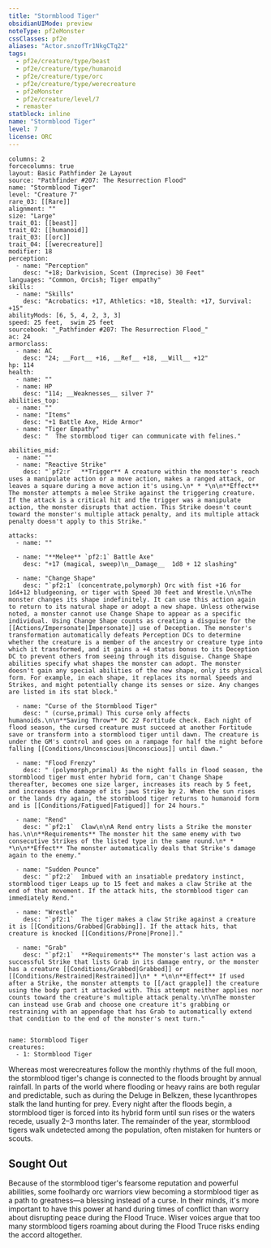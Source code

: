 ```yaml
---
title: "Stormblood Tiger"
obsidianUIMode: preview
noteType: pf2eMonster
cssClasses: pf2e
aliases: "Actor.snzofTr1NkgCTq22" 
tags:
  - pf2e/creature/type/beast
  - pf2e/creature/type/humanoid
  - pf2e/creature/type/orc
  - pf2e/creature/type/werecreature
  - pf2eMonster
  - pf2e/creature/level/7
  - remaster
statblock: inline
name: "Stormblood Tiger"
level: 7
license: ORC
---
```


```statblock
columns: 2
forcecolumns: true
layout: Basic Pathfinder 2e Layout
source: "Pathfinder #207: The Resurrection Flood"
name: "Stormblood Tiger"
level: "Creature 7"
rare_03: [[Rare]]
alignment: ""
size: "Large"
trait_01: [[beast]]
trait_02: [[humanoid]]
trait_03: [[orc]]
trait_04: [[werecreature]]
modifier: 18
perception:
  - name: "Perception"
    desc: "+18; Darkvision, Scent (Imprecise) 30 Feet"
languages: "Common, Orcish; Tiger empathy"
skills:
  - name: "Skills"
    desc: "Acrobatics: +17, Athletics: +18, Stealth: +17, Survival: +15"
abilityMods: [6, 5, 4, 2, 3, 3]
speed: 25 feet,  swim 25 feet
sourcebook: "_Pathfinder #207: The Resurrection Flood_"
ac: 24
armorclass:
  - name: AC
    desc: "24; __Fort__ +16, __Ref__ +18, __Will__ +12"
hp: 114
health:
  - name: ""
  - name: HP
    desc: "114; __Weaknesses__ silver 7"
abilities_top:
  - name: ""
  - name: "Items"
    desc: "+1 Battle Axe, Hide Armor"
  - name: "Tiger Empathy"
    desc: "  The stormblood tiger can communicate with felines."

abilities_mid:
  - name: ""
  - name: "Reactive Strike"
    desc: "`pf2:r`  **Trigger** A creature within the monster's reach uses a manipulate action or a move action, makes a ranged attack, or leaves a square during a move action it's using.\n* * *\n\n**Effect** The monster attempts a melee Strike against the triggering creature. If the attack is a critical hit and the trigger was a manipulate action, the monster disrupts that action. This Strike doesn't count toward the monster's multiple attack penalty, and its multiple attack penalty doesn't apply to this Strike."

attacks:
  - name: ""

  - name: "**Melee** `pf2:1` Battle Axe"
    desc: "+17 (magical, sweep)\n__Damage__  1d8 + 12 slashing"

  - name: "Change Shape"
    desc: "`pf2:1` (concentrate,polymorph) Orc with fist +16 for 1d4+12 bludgeoning, or tiger with Speed 30 feet and Wrestle.\n\nThe monster changes its shape indefinitely. It can use this action again to return to its natural shape or adopt a new shape. Unless otherwise noted, a monster cannot use Change Shape to appear as a specific individual. Using Change Shape counts as creating a disguise for the [[Actions/Impersonate|Impersonate]] use of Deception. The monster's transformation automatically defeats Perception DCs to determine whether the creature is a member of the ancestry or creature type into which it transformed, and it gains a +4 status bonus to its Deception DC to prevent others from seeing through its disguise. Change Shape abilities specify what shapes the monster can adopt. The monster doesn't gain any special abilities of the new shape, only its physical form. For example, in each shape, it replaces its normal Speeds and Strikes, and might potentially change its senses or size. Any changes are listed in its stat block."

  - name: "Curse of the Stormblood Tiger"
    desc: " (curse,primal) This curse only affects humanoids.\n\n**Saving Throw** DC 22 Fortitude check. Each night of flood season, the cursed creature must succeed at another Fortitude save or transform into a stormblood tiger until dawn. The creature is under the GM's control and goes on a rampage for half the night before falling [[Conditions/Unconscious|Unconscious]] until dawn."

  - name: "Flood Frenzy"
    desc: " (polymorph,primal) As the night falls in flood season, the stormblood tiger must enter hybrid form, can't Change Shape thereafter, becomes one size larger, increases its reach by 5 feet, and increases the damage of its jaws Strike by 2. When the sun rises or the lands dry again, the stormblood tiger returns to humanoid form and is [[Conditions/Fatigued|Fatigued]] for 24 hours."

  - name: "Rend"
    desc: "`pf2:1`  Claw\n\nA Rend entry lists a Strike the monster has.\n\n**Requirements** The monster hit the same enemy with two consecutive Strikes of the listed type in the same round.\n* * *\n\n**Effect** The monster automatically deals that Strike's damage again to the enemy."

  - name: "Sudden Pounce"
    desc: "`pf2:2`  Imbued with an insatiable predatory instinct, stormblood tiger Leaps up to 15 feet and makes a claw Strike at the end of that movement. If the attack hits, the stormblood tiger can immediately Rend."

  - name: "Wrestle"
    desc: "`pf2:1`  The tiger makes a claw Strike against a creature it is [[Conditions/Grabbed|Grabbing]]. If the attack hits, that creature is knocked [[Conditions/Prone|Prone]]."

  - name: "Grab"
    desc: "`pf2:1`  **Requirements** The monster's last action was a successful Strike that lists Grab in its damage entry, or the monster has a creature [[Conditions/Grabbed|Grabbed]] or [[Conditions/Restrained|Restrained]]\n* * *\n\n**Effect** If used after a Strike, the monster attempts to [[/act grapple]] the creature using the body part it attacked with. This attempt neither applies nor counts toward the creature's multiple attack penalty.\n\nThe monster can instead use Grab and choose one creature it's grabbing or restraining with an appendage that has Grab to automatically extend that condition to the end of the monster's next turn."
 
```

```encounter-table
name: Stormblood Tiger
creatures:
  - 1: Stormblood Tiger
```



Whereas most werecreatures follow the monthly rhythms of the full moon, the stormblood tiger's change is connected to the floods brought by annual rainfall. In parts of the world where flooding or heavy rains are both regular and predictable, such as during the Deluge in Belkzen, these lycanthropes stalk the land hunting for prey. Every night after the floods begin, a stormblood tiger is forced into its hybrid form until sun rises or the waters recede, usually 2–3 months later. The remainder of the year, stormblood tigers walk undetected among the population, often mistaken for hunters or scouts.

## Sought Out

Because of the stormblood tiger's fearsome reputation and powerful abilities, some foolhardy orc warriors view becoming a stormblood tiger as a path to greatness—a blessing instead of a curse. In their minds, it's more important to have this power at hand during times of conflict than worry about disrupting peace during the Flood Truce. Wiser voices argue that too many stormblood tigers roaming about during the Flood Truce risks ending the accord altogether.
